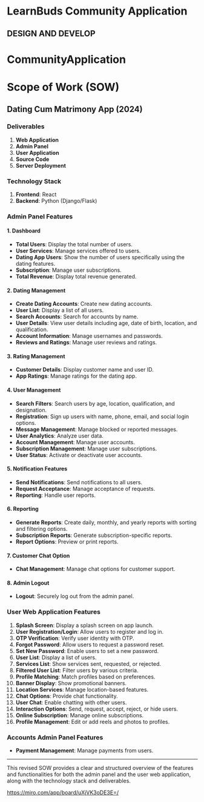 # LearnBuds Community Application

## DESIGN AND DEVELOP
# CommunityApplication


# Scope of Work (SOW)
## Dating Cum Matrimony App (2024)

### Deliverables
1. **Web Application**
2. **Admin Panel**
3. **User Application**
4. **Source Code**
5. **Server Deployment**

### Technology Stack
1. **Frontend**: React
2. **Backend**: Python (Django/Flask)

### Admin Panel Features

#### 1. Dashboard
- **Total Users**: Display the total number of users.
- **User Services**: Manage services offered to users.
- **Dating App Users**: Show the number of users specifically using the dating features.
- **Subscription**: Manage user subscriptions.
- **Total Revenue**: Display total revenue generated.

#### 2. Dating Management
- **Create Dating Accounts**: Create new dating accounts.
- **User List**: Display a list of all users.
- **Search Accounts**: Search for accounts by name.
- **User Details**: View user details including age, date of birth, location, and qualification.
- **Account Information**: Manage usernames and passwords.
- **Reviews and Ratings**: Manage user reviews and ratings.

#### 3. Rating Management
- **Customer Details**: Display customer name and user ID.
- **App Ratings**: Manage ratings for the dating app.

#### 4. User Management
- **Search Filters**: Search users by age, location, qualification, and designation.
- **Registration**: Sign up users with name, phone, email, and social login options.
- **Message Management**: Manage blocked or reported messages.
- **User Analytics**: Analyze user data.
- **Account Management**: Manage user accounts.
- **Subscription Management**: Manage user subscriptions.
- **User Status**: Activate or deactivate user accounts.

#### 5. Notification Features
- **Send Notifications**: Send notifications to all users.
- **Request Acceptance**: Manage acceptance of requests.
- **Reporting**: Handle user reports.

#### 6. Reporting
- **Generate Reports**: Create daily, monthly, and yearly reports with sorting and filtering options.
- **Subscription Reports**: Generate subscription-specific reports.
- **Report Options**: Preview or print reports.

#### 7. Customer Chat Option
- **Chat Management**: Manage chat options for customer support.

#### 8. Admin Logout
- **Logout**: Securely log out from the admin panel.

### User Web Application Features

1. **Splash Screen**: Display a splash screen on app launch.
2. **User Registration/Login**: Allow users to register and log in.
3. **OTP Verification**: Verify user identity with OTP.
4. **Forgot Password**: Allow users to request a password reset.
5. **Set New Password**: Enable users to set a new password.
6. **User List**: Display a list of users.
7. **Services List**: Show services sent, requested, or rejected.
8. **Filtered User List**: Filter users by various criteria.
9. **Profile Matching**: Match profiles based on preferences.
10. **Banner Display**: Show promotional banners.
11. **Location Services**: Manage location-based features.
12. **Chat Options**: Provide chat functionality.
13. **User Chat**: Enable chatting with other users.
14. **Interaction Options**: Send, request, accept, reject, or hide users.
15. **Online Subscription**: Manage online subscriptions.
16. **Profile Management**: Edit or add reels and photos to profiles.

### Accounts Admin Panel Features

- **Payment Management**: Manage payments from users.

---

This revised SOW provides a clear and structured overview of the features and functionalities for both the admin panel and the user web application, along with the technology stack and deliverables.



https://miro.com/app/board/uXjVK3oDE3E=/